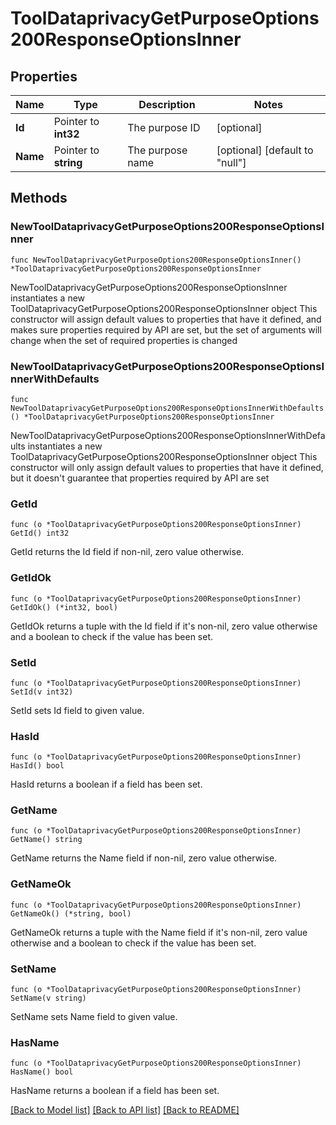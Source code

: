# ToolDataprivacyGetPurposeOptions200ResponseOptionsInner

## Properties

Name | Type | Description | Notes
------------ | ------------- | ------------- | -------------
**Id** | Pointer to **int32** | The purpose ID | [optional] 
**Name** | Pointer to **string** | The purpose name | [optional] [default to "null"]

## Methods

### NewToolDataprivacyGetPurposeOptions200ResponseOptionsInner

`func NewToolDataprivacyGetPurposeOptions200ResponseOptionsInner() *ToolDataprivacyGetPurposeOptions200ResponseOptionsInner`

NewToolDataprivacyGetPurposeOptions200ResponseOptionsInner instantiates a new ToolDataprivacyGetPurposeOptions200ResponseOptionsInner object
This constructor will assign default values to properties that have it defined,
and makes sure properties required by API are set, but the set of arguments
will change when the set of required properties is changed

### NewToolDataprivacyGetPurposeOptions200ResponseOptionsInnerWithDefaults

`func NewToolDataprivacyGetPurposeOptions200ResponseOptionsInnerWithDefaults() *ToolDataprivacyGetPurposeOptions200ResponseOptionsInner`

NewToolDataprivacyGetPurposeOptions200ResponseOptionsInnerWithDefaults instantiates a new ToolDataprivacyGetPurposeOptions200ResponseOptionsInner object
This constructor will only assign default values to properties that have it defined,
but it doesn't guarantee that properties required by API are set

### GetId

`func (o *ToolDataprivacyGetPurposeOptions200ResponseOptionsInner) GetId() int32`

GetId returns the Id field if non-nil, zero value otherwise.

### GetIdOk

`func (o *ToolDataprivacyGetPurposeOptions200ResponseOptionsInner) GetIdOk() (*int32, bool)`

GetIdOk returns a tuple with the Id field if it's non-nil, zero value otherwise
and a boolean to check if the value has been set.

### SetId

`func (o *ToolDataprivacyGetPurposeOptions200ResponseOptionsInner) SetId(v int32)`

SetId sets Id field to given value.

### HasId

`func (o *ToolDataprivacyGetPurposeOptions200ResponseOptionsInner) HasId() bool`

HasId returns a boolean if a field has been set.

### GetName

`func (o *ToolDataprivacyGetPurposeOptions200ResponseOptionsInner) GetName() string`

GetName returns the Name field if non-nil, zero value otherwise.

### GetNameOk

`func (o *ToolDataprivacyGetPurposeOptions200ResponseOptionsInner) GetNameOk() (*string, bool)`

GetNameOk returns a tuple with the Name field if it's non-nil, zero value otherwise
and a boolean to check if the value has been set.

### SetName

`func (o *ToolDataprivacyGetPurposeOptions200ResponseOptionsInner) SetName(v string)`

SetName sets Name field to given value.

### HasName

`func (o *ToolDataprivacyGetPurposeOptions200ResponseOptionsInner) HasName() bool`

HasName returns a boolean if a field has been set.


[[Back to Model list]](../README.md#documentation-for-models) [[Back to API list]](../README.md#documentation-for-api-endpoints) [[Back to README]](../README.md)


